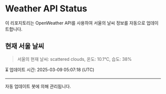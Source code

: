 
# Weather API Status

이 리포지토리는 OpenWeather API를 사용하여 서울의 날씨 정보를 자동으로 업데이트합니다.

## 현재 서울 날씨
> 서울의 현재 날씨: scattered clouds, 온도: 10.1°C, 습도: 38%

⏳ 업데이트 시간: 2025-03-09 05:07:18 (UTC)

---
자동 업데이트 봇에 의해 관리됩니다.

